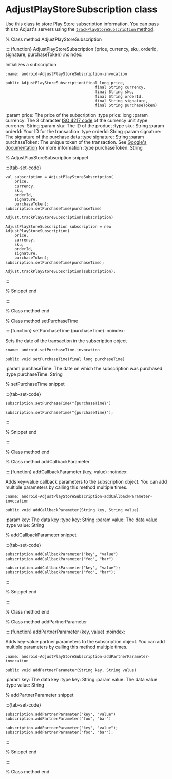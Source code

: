 # AdjustPlayStoreSubscription class

Use this class to store Play Store subscription information. You can pass this to Adjust's servers using the [`trackPlayStoreSubscription` method](android-trackPlayStoreSubscription-invocation).

% Class method AdjustPlayStoreSubscription

::::{function} AdjustPlayStoreSubscription (price, currency, sku, orderId, signature, purchaseToken)
:noindex:

Initializes a subscription

```{code-block} java
:name: android-AdjustPlayStoreSubscription-invocation

public AdjustPlayStoreSubscription(final long price,
                                       final String currency,
                                       final String sku,
                                       final String orderId,
                                       final String signature,
                                       final String purchaseToken)
```

:param price: The price of the subscription
:type price: long
:param currency: The 3 character [ISO 4217 code](https://www.iban.com/currency-codes) of the currency unit
:type currency: String
:param sku: The ID of the product
:type sku: String
:param orderId: Your ID for the transaction
:type orderId: String
:param signature: The signature of the purchase data
:type signature: String
:param purchaseToken: The unique token of the transaction. See [Google's documentation](https://developer.android.com/reference/com/android/billingclient/api/Purchase#getPurchaseToken()) for more information
:type purchaseToken: String

% AdjustPlayStoreSubscription snippet

:::{tab-set-code}

```{code-block} kotlin
val subscription = AdjustPlayStoreSubscription(
    price,
    currency,
    sku,
    orderId,
    signature,
    purchaseToken);
subscription.setPurchaseTime(purchaseTime)

Adjust.trackPlayStoreSubscription(subscription)
```

```{code-block} java
AdjustPlayStoreSubscription subscription = new AdjustPlayStoreSubscription(
    price,
    currency,
    sku,
    orderId,
    signature,
    purchaseToken);
subscription.setPurchaseTime(purchaseTime);

Adjust.trackPlayStoreSubscription(subscription);
```

:::

% Snippet end

::::

% Class method end

% Class method setPurchaseTime

::::{function} setPurchaseTime (purchaseTime)
:noindex:

Sets the date of the transaction in the subscription object

```{code-block} java
:name: android-setPurchaseTime-invocation

public void setPurchaseTime(final long purchaseTime)
```

:param purchaseTime: The date on which the subscription was purchased
:type purchaseTime: String

% setPurchaseTime snippet

:::{tab-set-code}

```{code-block} kotlin
subscription.setPurchaseTime("{purchaseTime}")
```

```{code-block} java
subscription.setPurchaseTime("{purchaseTime}");
```

:::

% Snippet end

::::

% Class method end

% Class method addCallbackParameter

::::{function} addCallbackParameter (key, value)
:noindex:

Adds key-value callback parameters to the subscription object. You can add multiple parameters by calling this method multiple times.

```{code-block} java
:name: android-AdjustPlayStoreSubscription-addCallbackParameter-invocation

public void addCallbackParameter(String key, String value)
```

:param key: The data key
:type key: String
:param value: The data value
:type value: String

% addCallbackParameter snippet

:::{tab-set-code}

```{code-block} kotlin
subscription.addCallbackParameter("key", "value")
subscription.addCallbackParameter("foo", "bar")
```

```{code-block} java
subscription.addCallbackParameter("key", "value");
subscription.addCallbackParameter("foo", "bar");
```

:::

% Snippet end

::::

% Class method end

% Class method addPartnerParameter

::::{function} addPartnerParameter (key, value)
:noindex:

Adds key-value partner parameters to the subscription object. You can add multiple parameters by calling this method multiple times.

```{code-block} java
:name: android-AdjustPlayStoreSubscription-addPartnerParameter-invocation

public void addPartnerParameter(String key, String value)
```

:param key: The data key
:type key: String
:param value: The data value
:type value: String

% addPartnerParameter snippet

:::{tab-set-code}

```{code-block} kotlin
subscription.addPartnerParameter("key", "value")
subscription.addPartnerParameter("foo", "bar")
```

```{code-block} java
subscription.addPartnerParameter("key", "value");
subscription.addPartnerParameter("foo", "bar");
```

:::

% Snippet end

::::

% Class method end
